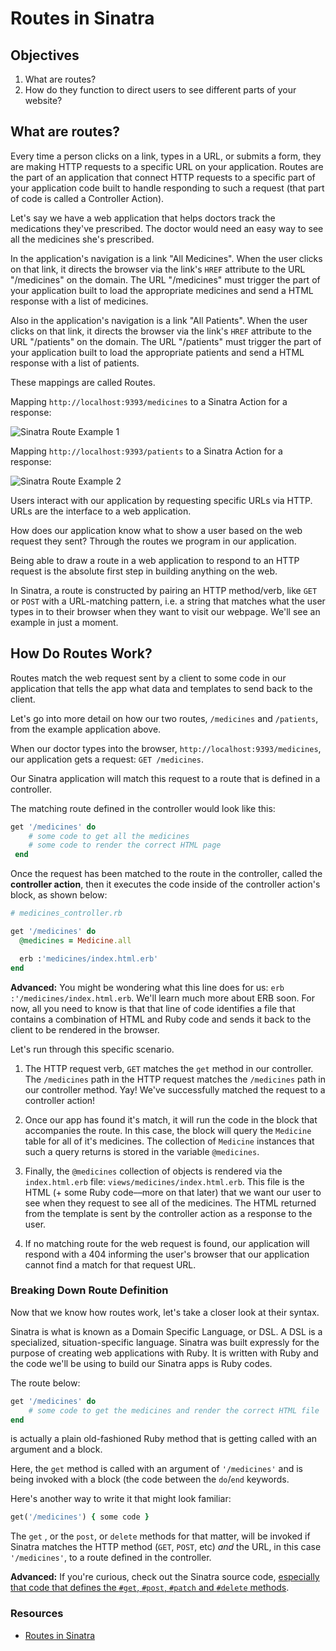 # Routes in Sinatra

## Objectives

1. What are routes?
2. How do they function to direct users to see different parts of your website?

## What are routes?

Every time a person clicks on a link, types in a URL, or submits a form, they are making HTTP requests to a specific URL on your application. Routes are the part of an application that connect HTTP requests to a specific part of your application code built to handle responding to such a request (that part of code is called a Controller Action).

Let's say we have a web application that helps doctors track the medications they've prescribed. The doctor would need an easy way to see all the medicines she's prescribed.

In the application's navigation is a link "All Medicines". When the user clicks on that link, it directs the browser via the link's `HREF` attribute to the URL "/medicines" on the domain. The URL "/medicines" must trigger the part of your application built to load the appropriate medicines and send a HTML response with a list of medicines.

Also in the application's navigation is a link "All Patients". When the user clicks on that link, it directs the browser via the link's `HREF` attribute to the URL "/patients" on the domain. The URL "/patients" must trigger the part of your application built to load the appropriate patients and send a HTML response with a list of patients.

These mappings are called Routes.

Mapping `http://localhost:9393/medicines` to a Sinatra Action for a response:

![Sinatra Route Example 1](https://dl.dropboxusercontent.com/s/unlxkqbg841b1xh/2015-09-15%20at%209.46%20PM.png)

Mapping `http://localhost:9393/patients` to a Sinatra Action for a response:

![Sinatra Route Example 2](https://dl.dropboxusercontent.com/s/t3mgmc0qwr9hfsi/2015-09-15%20at%209.48%20PM.png)

Users interact with our application by requesting specific URLs via HTTP. URLs are the interface to a web application.

How does our application know what to show a user based on the web request they sent? Through the routes we program in our application.

Being able to draw a route in a web application to respond to an HTTP request is the absolute first step in building anything on the web.

In Sinatra, a route is constructed by pairing an HTTP method/verb, like `GET` or `POST` with a URL-matching pattern, i.e. a string that matches what the user types in to their browser when they want to visit our webpage. We'll see an example in just a moment.

## How Do Routes Work?

Routes match the web request sent by a client to some code in our application that tells the app what data and templates to send back to the client.

Let's go into more detail on how our two routes, `/medicines` and `/patients`, from the example application above.

When our doctor types into the browser, `http://localhost:9393/medicines`, our application gets a request: `GET /medicines`.

Our Sinatra application will match this request to a route that is defined in a controller.

The matching route defined in the controller would look like this:

```ruby
get '/medicines' do
	# some code to get all the medicines
	# some code to render the correct HTML page
 end
```

Once the request has been matched to the route in the controller, called the **controller action**, then it executes the code inside of the controller action's block, as shown below:

```ruby
# medicines_controller.rb

get '/medicines' do
  @medicines = Medicine.all

  erb :'medicines/index.html.erb'
end
```

**Advanced:** You might be wondering what this line does for us: `erb :'/medicines/index.html.erb`. We'll learn much more about ERB soon. For now, all you need to know is that that line of code identifies a file that contains a combination of HTML and Ruby code and sends it back to the client to be rendered in the browser. 

Let's run through this specific scenario.

1. The HTTP request verb, `GET` matches the `get` method in our controller. The `/medicines` path in the HTTP request matches the `/medicines` path in our controller method. Yay! We've successfully matched the request to a controller action!

2. Once our app has found it's match, it will run the code in the block that accompanies the route. In this case, the block will query the `Medicine` table for all of it's medicines. The collection of `Medicine` instances that such a query returns is stored in the variable `@medicines`.

3. Finally, the `@medicines` collection of objects is rendered via the `index.html.erb` file: `views/medicines/index.html.erb`. This file is the HTML (+ some Ruby code––more on that later) that we want our user to see when they request to see all of the medicines. The HTML returned from the template is sent by the controller action as a response to the user.

4. If no matching route for the web request is found, our application will respond with a 404 informing the user's browser that our application cannot find a match for that request URL.

### Breaking Down Route Definition

Now that we know how routes work, let's take a closer look at their syntax. 

Sinatra is what is known as a Domain Specific Language, or DSL. A DSL is a specialized, situation-specific language. Sinatra was built expressly for the purpose of creating web applications with Ruby. It is written with Ruby and the code we'll be using to build our Sinatra apps is Ruby codes. 

The route below:

```ruby
get '/medicines' do 
	# some code to get the medicines and render the correct HTML file
end
```

is actually a plain old-fashioned Ruby method that is getting called with an argument and a block. 

Here, the `get` method is called with an argument of `'/medicines'` and is being invoked with a block (the code between the `do`/`end` keywords. 

Here's another way to write it that might look familiar:

```ruby
get('/medicines') { some code }
```

The `get` , or the `post`, or `delete` methods for that matter, will be invoked if Sinatra matches the HTTP method (`GET`, `POST`, etc) *and* the URL, in this case `'/medicines'`, to a route defined in the controller. 

**Advanced:** If you're curious, check out the Sinatra source code, [especially that code that defines the `#get`, `#post`, `#patch` and `#delete` methods](https://github.com/sinatra/sinatra/blob/master/lib/sinatra/base.rb#L1367). 

### Resources

- [Routes in Sinatra](http://www.sinatrarb.com/intro.html#Routes)
